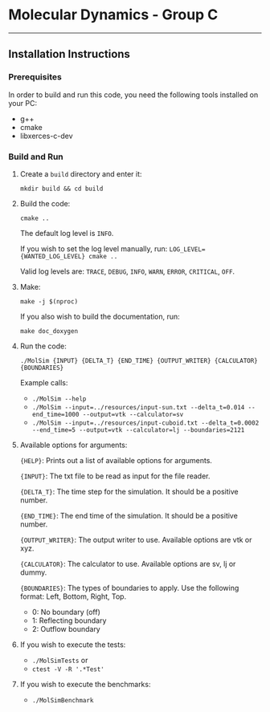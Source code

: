 # Molecular Dynamics - Group C

---

## Installation Instructions

### Prerequisites

In order to build and run this code, you need the following tools installed on your PC:

- g++
- cmake
- libxerces-c-dev

### Build and Run

1. Create a `build` directory and enter it:

   `mkdir build && cd build`

2. Build the code:

   `cmake ..`

   The default log level is `INFO`.

   If you wish to set the log level manually, run:
   `LOG_LEVEL={WANTED_LOG_LEVEL} cmake ..`

   Valid log levels are: `TRACE`, `DEBUG`, `INFO`, `WARN`, `ERROR`, `CRITICAL`, `OFF`.


3. Make:

   `make -j $(nproc)`

   If you also wish to build the documentation, run:

   `make doc_doxygen`

4. Run the code:

   `./MolSim {INPUT} {DELTA_T} {END_TIME} {OUTPUT_WRITER} {CALCULATOR} {BOUNDARIES}`

   Example calls:
   - `./MolSim --help`
   - `./MolSim --input=../resources/input-sun.txt --delta_t=0.014 --end_time=1000 --output=vtk --calculator=sv`
   - `./MolSim --input=../resources/input-cuboid.txt --delta_t=0.0002 --end_time=5 --output=vtk --calculator=lj --boundaries=2121`

5. Available options for arguments:

   `{HELP}`: Prints out a list of available options for arguments.

   `{INPUT}`: The txt file to be read as input for the file reader.

   `{DELTA_T}`: The time step for the simulation. It should be a positive number.

   `{END_TIME}`: The end time of the simulation. It should be a positive number.

   `{OUTPUT_WRITER}`: The output writer to use. Available options are vtk or xyz.

   `{CALCULATOR}`: The calculator to use. Available options are sv, lj or dummy.

   `{BOUNDARIES}`: The types of boundaries to apply. Use the following format: Left, Bottom, Right, Top.
   - 0: No boundary (off)
   - 1: Reflecting boundary
   - 2: Outflow boundary

6. If you wish to execute the tests:
   - `./MolSimTests`
     or
   - `ctest -V -R '.*Test'`

7. If you wish to execute the benchmarks:
   - `./MolSimBenchmark`